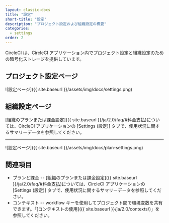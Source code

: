 ```yaml
---
layout: classic-docs
title: "設定"
short-title: "設定"
description: "プロジェクト設定および組織設定の概要"
categories:
  - settings
order: 2
---
```


CircleCI は、CircleCI アプリケーション内でプロジェクト設定と組織設定のための暗号化ストレージを提供しています。

## プロジェクト設定ページ

![設定ページ]({{ site.baseurl }}/assets/img/docs/settings.png)

## 組織設定ページ

[組織のプランまたは課金設定]({{ site.baseurl }}/ja/2.0/faq/#料金支払)については、CircleCI アプリケーションの [Settings (設定)] タブで、使用状況に関するサマリーデータを参照してください。

<hr />

![設定ページ]({{ site.baseurl }}/assets/img/docs/plan-settings.png)

## 関連項目

- プランと課金 -- [組織のプランまたは課金設定]({{ site.baseurl }}/ja/2.0/faq/#料金支払)については、CircleCI アプリケーションの [Settings (設定)] タブで、使用状況に関するサマリーデータを参照してください。 
- コンテキスト -- workflow キーを使用してプロジェクト間で環境変数を共有できます。「[コンテキストの使用]({{ site.baseurl }}/ja/2.0/contexts/)」を参照してください。